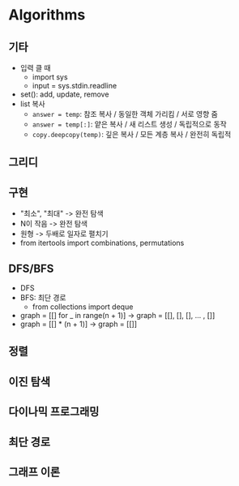 # Algorithms
## 기타
- 입력 클 때
    - import sys
    - input = sys.stdin.readline
- set(): add, update, remove
- list 복사
    - `answer = temp`: 참조 복사 / 동일한 객체 가리킴 / 서로 영향 줌
    - `answer = temp[:]`: 얕은 복사 / 새 리스트 생성 / 독립적으로 동작
    - `copy.deepcopy(temp)`: 깊은 복사 / 모든 계층 복사 / 완전히 독립적


## 그리디
## 구현
- "최소", "최대" -> 완전 탐색
- N이 작음 -> 완전 탐색
- 원형 -> 두배로 일자로 펼치기
- from itertools import combinations, permutations
## DFS/BFS
- DFS
- BFS: 최단 경로
    - from collections import deque
- graph = [[] for _ in range(n + 1)] -> graph = [[], [], [], ... , []]
- graph = [[] * (n + 1)] -> graph = [[]]
## 정렬
## 이진 탐색
## 다이나믹 프로그래밍
## 최단 경로
## 그래프 이론
